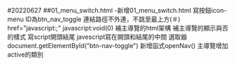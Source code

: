 #20220627
##01_menu_switch.html
-新增01_menu_switch.html
寫按鈕icon-menu
ID為btn_nav_toggle
連結路徑不外連，不跳至最上方(＃)
href="javascript:;"
javascript:void(0)
補主導覽的html架構
補主導覽的顯示與否的樣式
寫script開頭結尾
javescript寫在開頭和結尾的中間
選取器document.getElementById("btn-nav-toggle")
新增函式openNav()
主導覽增加active的類別
